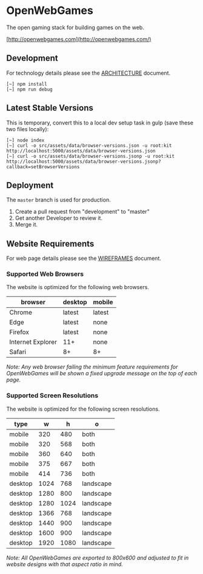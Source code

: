 # OpenWebGames

The open gaming stack for building games on the web.

[http://openwebgames.com](http://openwebgames.com/)

## Development

For technology details please see the [ARCHITECTURE](ARCHITECTURE.md) document.

```
[~] npm install
[~] npm run debug
```

## Latest Stable Versions

This is temporary, convert this to a local dev setup task in gulp (save these two files locally):

```
[~] node index
[~] curl -o src/assets/data/browser-versions.json -u root:kit http://localhost:5000/assets/data/browser-versions.json
[~] curl -o src/assets/data/browser-versions.jsonp -u root:kit http://localhost:5000/assets/data/browser-versions.jsonp?callback=setBrowserVersions
```

## Deployment

The `master` branch is used for production.

1. Create a pull request from "development" to "master"
2. Get another Developer to review it.
3. Merge it.

## Website Requirements

For web page details please see the [WIREFRAMES](WIREFRAMES.md) document.

### Supported Web Browsers

The website is optimized for the following web browsers.

browser                 | desktop       | mobile
---                     | ---           | ---
Chrome                  | latest        | latest
Edge                    | latest        | none
Firefox                 | latest        | none
Internet Explorer       | 11+           | none
Safari                  | 8+            | 8+

_Note: Any web browser failing the minimum feature requirements for OpenWebGames will be shown a fixed upgrade message on the top of each page._

### Supported Screen Resolutions

The website is optimized for the following screen resolutions.

type    | w     | h     | o
---     | ---   | ---   | ---
mobile  | 320   | 480   | both
mobile  | 320   | 568   | both
mobile  | 360   | 640   | both
mobile  | 375   | 667   | both
mobile  | 414   | 736   | both
desktop | 1024  | 768   | landscape
desktop | 1280  | 800   | landscape
desktop | 1280  | 1024  | landscape
desktop | 1366  | 768   | landscape
desktop | 1440  | 900   | landscape
desktop | 1600  | 900   | landscape
desktop | 1920  | 1080  | landscape

_Note: All OpenWebGames are exported to 800x600 and adjusted to fit in website designs with that aspect ratio in mind._

